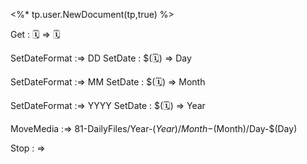 <%* tp.user.NewDocument(tp,true) %>

Get : 🗓️ => 🗓️

SetDateFormat :=> DD
SetDate : $(🗓️) => Day

SetDateFormat :=> MM
SetDate : $(🗓️) => Month

SetDateFormat :=> YYYY
SetDate : $(🗓️) => Year

MoveMedia :=> 81-DailyFiles/Year-$(Year)/Month-$(Month)/Day-$(Day)

Stop : =>
